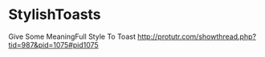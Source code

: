 # StylishToasts
Give Some MeaningFull Style To Toast http://protutr.com/showthread.php?tid=987&pid=1075#pid1075
